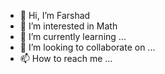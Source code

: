 - 👋 Hi, I’m Farshad
- 👀 I’m interested in Math
- 🌱 I’m currently learning ...
- 💞️ I’m looking to collaborate on ...
- 📫 How to reach me ...

<!---
Nobody345/Nobody345 is a ✨ special ✨ repository because its `README.md` (this file) appears on your GitHub profile.
You can click the Preview link to take a look at your changes.
--->
